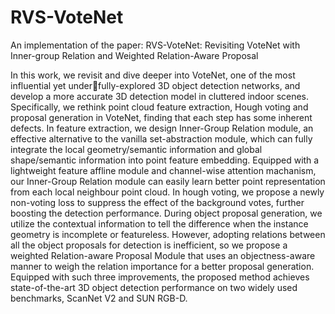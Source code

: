 # RVS-VoteNet
An implementation of the paper: RVS-VoteNet: Revisiting VoteNet with Inner-group Relation and Weighted Relation-Aware Proposal

In this work, we revisit and dive
deeper into VoteNet, one of the most influential yet underfully-explored 3D object detection networks, and develop a
more accurate 3D detection model in cluttered indoor scenes.
Specifically, we rethink point cloud feature extraction, Hough
voting and proposal generation in VoteNet, finding that each
step has some inherent defects. In feature extraction, we design
Inner-Group Relation module, an effective alternative to the
vanilla set-abstraction module, which can fully integrate the
local geometry/semantic information and global shape/semantic
information into point feature embedding. Equipped with a
lightweight feature affline module and channel-wise attention
machanism, our Inner-Group Relation module can easily learn
better point representation from each local neighbour point
cloud. In hough voting, we propose a newly non-voting loss to
suppress the effect of the background votes, further boosting
the detection performance. During object proposal generation,
we utilize the contextual information to tell the difference when
the instance geometry is incomplete or featureless. However,
adopting relations between all the object proposals for detection
is inefficient, so we propose a weighted Relation-aware Proposal
Module that uses an objectness-aware manner to weigh the
relation importance for a better proposal generation. Equipped
with such three improvements, the proposed method achieves
state-of-the-art 3D object detection performance on two widely
used benchmarks, ScanNet V2 and SUN RGB-D.
